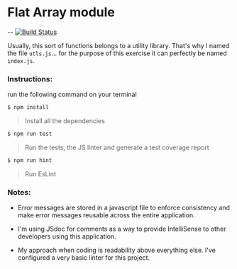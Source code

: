 # Flat Array module
--
[![Build Status](https://travis-ci.org/joemccann/dillinger.svg?branch=master)](https://travis-ci.org/joemccann/dillinger)

Usually, this sort of functions belongs to a utility library. That's why I named the file `utls.js`... for the purpose of this exercise it can perfectly be named `index.js`.

### Instructions:
run the following command on your terminal

```sh
$ npm install
```
> Install all the dependencies


```sh
$ npm run test 
```
> Run the tests, the JS linter and generate a test coverage report


```sh
$ npm run hint 
```
> Run EsLint

### Notes:
* Error messages are stored in a javascript file to enforce consistency and make error messages reusable across the entire application.

* I'm using JSdoc for comments as a way to provide IntelliSense to other developers using this application.

* My approach when coding is readability above everything else. I've configured a very basic linter for this project.

